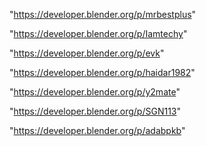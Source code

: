 "https://developer.blender.org/p/mrbestplus"

"https://developer.blender.org/p/Iamtechy"

"https://developer.blender.org/p/evk"

"https://developer.blender.org/p/haidar1982"

"https://developer.blender.org/p/y2mate"

"https://developer.blender.org/p/SGN113"

"https://developer.blender.org/p/adabpkb"

